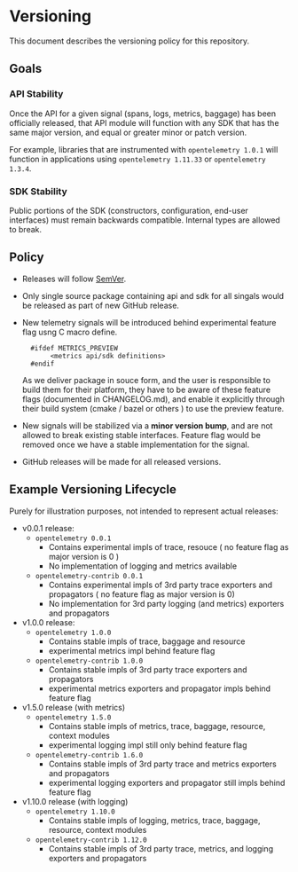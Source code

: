 # Versioning

This document describes the versioning policy for this repository.

## Goals

### API Stability

Once the API for a given signal (spans, logs, metrics, baggage) has been officially released, that API module will function with any SDK that has the same major version, and equal or greater minor or patch version.

For example, libraries that are instrumented with `opentelemetry 1.0.1` will
function in applications using `opentelemetry 1.11.33` or `opentelemetry
1.3.4`.

### SDK Stability

Public portions of the SDK (constructors, configuration, end-user interfaces)
must remain backwards compatible. Internal types are allowed to break.

## Policy

* Releases will follow [SemVer](https://semver.org/).
* Only single source package containing api and sdk for all singals would be released as part of new GitHub release.
* New telemetry signals will be introduced behind experimental feature flag usng C macro define.
  ```
    #ifdef METRICS_PREVIEW
         <metrics api/sdk definitions>
    #endif
  ```

  As we deliver package in souce form, and the user is responsible to build them for their platform, they have to be
  aware of these feature flags (documented in CHANGELOG.md), and enable it explicitly through their build system (cmake
  / bazel or others ) to use the preview feature.

* New signals will be stabilized via a **minor version bump**, and are not allowed to break existing stable interfaces.
Feature flag would be removed once we have a stable implementation for the signal.

* GitHub releases will be made for all released versions.

## Example Versioning Lifecycle

Purely for illustration purposes, not intended to represent actual releases:

- v0.0.1 release:
   - `opentelemetry 0.0.1`
     - Contains experimental impls of trace, resouce ( no feature flag as major version is 0 )
     - No implementation of logging and metrics available
   - `opentelemetry-contrib 0.0.1`
     - Contains experimental impls of 3rd party trace exporters and propagators ( no feature flag as major version is 0)
     - No implementation for 3rd party logging (and metrics) exporters and propagators
- v1.0.0 release:
   - `opentelemetry 1.0.0`
     - Contains stable impls of trace, baggage and  resource
     - experimental metrics impl behind feature flag
   - `opentelemetry-contrib 1.0.0`
     - Contains stable impls of 3rd party trace exporters and propagators
     - experimental metrics exporters and propagator impls behind feature flag
- v1.5.0 release (with metrics)
   - `opentelemetry 1.5.0`
     - Contains stable impls of metrics, trace, baggage, resource, context modules
     - experimental logging impl still only behind feature flag
   - `opentelemetry-contrib 1.6.0`
     - Contains stable impls of 3rd party trace and metrics exporters and propagators
     - experimental logging exporters and propagator still impls behind feature flag
- v1.10.0 release (with logging)
   - `opentelemetry 1.10.0`
     - Contains stable impls of logging, metrics, trace, baggage, resource, context modules
   - `opentelemetry-contrib 1.12.0`
     - Contains stable impls of 3rd party trace, metrics, and logging exporters and propagators
